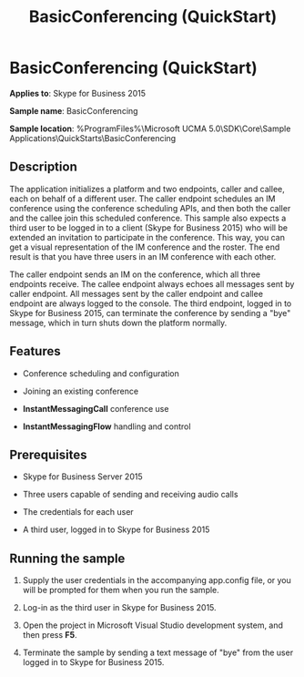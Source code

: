 ﻿---
title: BasicConferencing (QuickStart)
TOCTitle: BasicConferencing (QuickStart)
ms:assetid: 87398899-e1a8-48c4-9137-9ea2d741ac1c
ms:mtpsurl: https://msdn.microsoft.com/en-us/library/Dn466142(v=office.16)
ms:contentKeyID: 65240086
ms.date: 07/27/2015
mtps_version: v=office.16
---

# BasicConferencing (QuickStart)


**Applies to**: Skype for Business 2015



**Sample name**: BasicConferencing

**Sample location**: %ProgramFiles%\\Microsoft UCMA 5.0\\SDK\\Core\\Sample Applications\\QuickStarts\\BasicConferencing

## Description

The application initializes a platform and two endpoints, caller and callee, each on behalf of a different user. The caller endpoint schedules an IM conference using the conference scheduling APIs, and then both the caller and the callee join this scheduled conference. This sample also expects a third user to be logged in to a client (Skype for Business 2015) who will be extended an invitation to participate in the conference. This way, you can get a visual representation of the IM conference and the roster. The end result is that you have three users in an IM conference with each other.

The caller endpoint sends an IM on the conference, which all three endpoints receive. The callee endpoint always echoes all messages sent by caller endpoint. All messages sent by the caller endpoint and callee endpoint are always logged to the console. The third endpoint, logged in to Skype for Business 2015, can terminate the conference by sending a "bye" message, which in turn shuts down the platform normally.

## Features

  - Conference scheduling and configuration

  - Joining an existing conference

  - **InstantMessagingCall** conference use

  - **InstantMessagingFlow** handling and control

## Prerequisites

  - Skype for Business Server 2015

  - Three users capable of sending and receiving audio calls

  - The credentials for each user

  - A third user, logged in to Skype for Business 2015

## Running the sample

1.  Supply the user credentials in the accompanying app.config file, or you will be prompted for them when you run the sample.

2.  Log-in as the third user in Skype for Business 2015.

3.  Open the project in Microsoft Visual Studio development system, and then press **F5**.

4.  Terminate the sample by sending a text message of "bye" from the user logged in to Skype for Business 2015.

